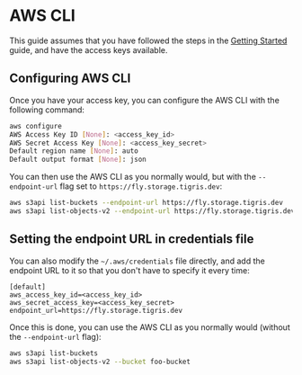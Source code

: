 # AWS CLI

This guide assumes that you have followed the steps in the
[Getting Started](/docs/get-started/index.md) guide, and have the access keys
available.

## Configuring AWS CLI

Once you have your access key, you can configure the AWS CLI with the following
command:

```bash
aws configure
AWS Access Key ID [None]: <access_key_id>
AWS Secret Access Key [None]: <access_key_secret>
Default region name [None]: auto
Default output format [None]: json
```

You can then use the AWS CLI as you normally would, but with the
`--endpoint-url` flag set to `https://fly.storage.tigris.dev`:

```bash
aws s3api list-buckets --endpoint-url https://fly.storage.tigris.dev
aws s3api list-objects-v2 --endpoint-url https://fly.storage.tigris.dev --bucket foo-bucket
```

## Setting the endpoint URL in credentials file

You can also modify the `~/.aws/credentials` file directly, and add the endpoint
URL to it so that you don't have to specify it every time:

```text
[default]
aws_access_key_id=<access_key_id>
aws_secret_access_key=<access_key_secret>
endpoint_url=https://fly.storage.tigris.dev
```

Once this is done, you can use the AWS CLI as you normally would (without the
`--endpoint-url` flag):

```bash
aws s3api list-buckets
aws s3api list-objects-v2 --bucket foo-bucket
```
